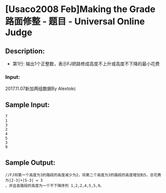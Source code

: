 # [Usaco2008 Feb]Making the Grade 路面修整 - 题目 - Universal Online Judge

## Description: 

* 第1行: 输出1个正整数，表示FJ把路修成高度不上升或高度不下降的最小花费

### Input: 

2017.11.07新加两组数据By Alextokc


## Sample Input: 
```
7
1
3
2
4
5
3
9
```

## Sample Output: 
```
//FJ将第一个高度为3的路段的高度减少为2，将第二个高度为3的路段的高度增加到5，总花费为|2-3|+|5-3| = 3
，并且各路段的高度为一个不下降序列 1,2,2,4,5,5,9。
```
